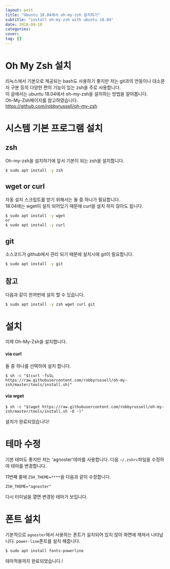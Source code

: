 ```yaml
---
layout: post
title: "Ubuntu 18.04에서 oh-my-zsh 설치하기" 
subtitle: "install oh-my-zsh with ubuntu 18.04"
date: 2018-09-10
categories: 
cover: 
tag: []
---
```


# Oh My Zsh 설치
리눅스에서 기본으로 제공되는 bash도 사용하기 좋지만 저는 git과의 연동이나 대소문자 구분 등의 다양한 편의 기능이 있는 zsh을 주로 사용합니다.  
이 글에서는 ubuntu 18.04에서 oh-my-zsh을 설치하는 방법을 알아봅니다.  
Oh-My-Zsh페이지를 참고하였습니다.  
https://github.com/robbyrussell/oh-my-zsh

# 시스템 기본 프로그램 설치
## zsh
Oh-my-zsh을 설치하기에 앞서 기본이 되는 zsh을 설치합니다.

```sh
$ sudo apt install -y zsh
```

## wget or curl
자동 설치 스크립트를 받기 위해서는 둘 중 하나가 필요합니다.  
18.04에는 wget이 설치 되어있기 때문에 curl을 설치 하지 않아도 됩니다.

```sh
$ sudo apt install -y wget
or
$ sudo apt install -y curl
```

## git
소스코드가 github에서 관리 되기 때문에 설치시에 git이 필요합니다.

```sh
$ sudo apt install -y git
```

## 참고
다음과 같이 한꺼번에 설치 할 수 있습니다.

```sh
$ sudo apt install -y zsh wget curl git
```

# 설치
이제 Oh-My-Zsh을 설치합니다.

#### via curl

둘 중 하나를 선택하여 설치 합니다.

```shell
$ sh -c "$(curl -fsSL https://raw.githubusercontent.com/robbyrussell/oh-my-zsh/master/tools/install.sh)"
```

#### via wget

```shell
$ sh -c "$(wget https://raw.githubusercontent.com/robbyrussell/oh-my-zsh/master/tools/install.sh -O -)"
```

설치가 완료되었습니다!

# 테마 수정
기본 테마도 좋지만 저는 'agnoster'테마를 사용합니다.
다음 `~/.zshrc`파일을 수정하여 테마를 변경합니다.

11번째 줄에 `ZSH_THEME=****`을 다음과 같이 수정합니다.
```
ZSH_THEME="agnoster"
```
다시 터미널을 열면 변경된 테마가 보입니다.

# 폰트 설치
기본적으로 `agnoster`에서 사용하는 폰트가 설치되어 있지 않아 화면에 깨져서 나타납니다. 
`power-line`폰트를 설치 해줍니다.

```
$ sudo apt install fonts-powerline
```
테마적용까지 완료되었습니다.!
